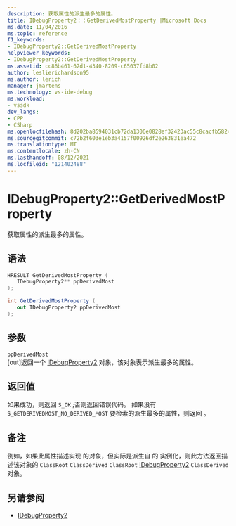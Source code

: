 ```yaml
---
description: 获取属性的派生最多的属性。
title: IDebugProperty2：：GetDerivedMostProperty |Microsoft Docs
ms.date: 11/04/2016
ms.topic: reference
f1_keywords:
- IDebugProperty2::GetDerivedMostProperty
helpviewer_keywords:
- IDebugProperty2::GetDerivedMostProperty
ms.assetid: cc86b461-62d1-4340-8209-c65037fd8b02
author: leslierichardson95
ms.author: lerich
manager: jmartens
ms.technology: vs-ide-debug
ms.workload:
- vssdk
dev_langs:
- CPP
- CSharp
ms.openlocfilehash: 8d202ba8594031cb72da1306e0828ef32423ac55c8cacfb58247ac6d373896b6
ms.sourcegitcommit: c72b2f603e1eb3a4157f00926df2e263831ea472
ms.translationtype: MT
ms.contentlocale: zh-CN
ms.lasthandoff: 08/12/2021
ms.locfileid: "121402488"
---
```

# <a name="idebugproperty2getderivedmostproperty"></a>IDebugProperty2::GetDerivedMostProperty
获取属性的派生最多的属性。

## <a name="syntax"></a>语法

```cpp
HRESULT GetDerivedMostProperty ( 
   IDebugProperty2** ppDerivedMost
);
```

```csharp
int GetDerivedMostProperty ( 
   out IDebugProperty2 ppDerivedMost
);
```

## <a name="parameters"></a>参数
`ppDerivedMost`\
[out]返回一个 [IDebugProperty2](../../../extensibility/debugger/reference/idebugproperty2.md) 对象，该对象表示派生最多的属性。

## <a name="return-value"></a>返回值
 如果成功，则返回 `S_OK` ;否则返回错误代码。 如果没有 `S_GETDERIVEDMOST_NO_DERIVED_MOST` 要检索的派生最多的属性，则返回 。

## <a name="remarks"></a>备注
 例如，如果此属性描述实现 的对象，但实际是派生自 的 实例化，则此方法返回描述该对象的 `ClassRoot` `ClassDerived` `ClassRoot` [IDebugProperty2](../../../extensibility/debugger/reference/idebugproperty2.md) `ClassDerived` 对象。

## <a name="see-also"></a>另请参阅
- [IDebugProperty2](../../../extensibility/debugger/reference/idebugproperty2.md)
